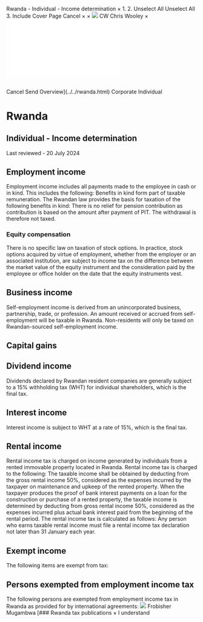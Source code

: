 Rwanda - Individual - Income determination
×
1.
2.
Unselect All
Unselect All
3.
Include Cover Page
Cancel
×
×
![](../../-/media/world-wide-tax-summaries/attachments/global---chris-wooley.ashx%3Frev=ac5e5f3223b34096b1afc2a6009c7320&revision=ac5e5f32-23b3-4096-b1af-c2a6009c7320&hash=859B7ADC84DC2CBEC9760E9E6EE7DE6D0A8BFCDF)
CW
Chris Wooley
×
![](income-determination.html)
######
Cancel
Send
Overview](../../rwanda.html)
Corporate
Individual
# Rwanda
## Individual - Income determination
Last reviewed - 20 July 2024
## Employment income
Employment income includes all payments made to the employee in cash or in kind. This includes the following:
Benefits in kind form part of taxable remuneration. The Rwandan law provides the basis for taxation of the following benefits in kind:
There is no relief for pension contribution as contribution is based on the amount after payment of PIT. The withdrawal is therefore not taxed.
### Equity compensation
There is no specific law on taxation of stock options. In practice, stock options acquired by virtue of employment, whether from the employer or an associated institution, are subject to income tax on the difference between the market value of the equity instrument and the consideration paid by the employee or office holder on the date that the equity instruments vest.
## Business income
Self-employment income is derived from an unincorporated business, partnership, trade, or profession.
An amount received or accrued from self-employment will be taxable in Rwanda. Non-residents will only be taxed on Rwandan-sourced self-employment income.
## Capital gains
## Dividend income
Dividends declared by Rwandan resident companies are generally subject to a 15% withholding tax (WHT) for individual shareholders, which is the final tax.
## Interest income
Interest income is subject to WHT at a rate of 15%, which is the final tax.
## Rental income
Rental income tax is charged on income generated by individuals from a rented immovable property located in Rwanda.
Rental income tax is charged to the following:
The taxable income shall be obtained by deducting from the gross rental income 50%, considered as the expenses incurred by the taxpayer on maintenance and upkeep of the rented property.
When the taxpayer produces the proof of bank interest payments on a loan for the construction or purchase of a rented property, the taxable income is determined by deducting from gross rental income 50%, considered as the expenses incurred plus actual bank interest paid from the beginning of the rental period.
The rental income tax is calculated as follows:
Any person who earns taxable rental income must file a rental income tax declaration not later than 31 January each year.
## Exempt income
The following items are exempt from tax:
## Persons exempted from employment income tax
The following persons are exempted from employment income tax in Rwanda as provided for by international agreements:
![](../../-/media/world-wide-tax-summaries/rwandafrobisher-mugambwadsc6150-1jpg20210301043541008.ashx%3Frev=71f5cf56b4d447588b5ee3e1389f56e7&revision=71f5cf56-b4d4-4758-8b5e-e3e1389f56e7&hash=B8A61BAB0A0E092B4745D9ED4D3AED92409CE743)
Frobisher Mugambwa
[### Rwanda tax publications
×
I understand